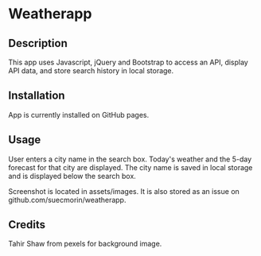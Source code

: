 # Weatherapp

## Description
This app uses Javascript, jQuery and Bootstrap to access an API, display API data, and store search history in local storage.

## Installation
App is currently installed on GitHub pages.

## Usage

User enters a city name in the search box. Today's weather and the 5-day forecast for that city are displayed. 
The city name is saved in local storage and is displayed below the search box.

Screenshot is located in assets/images. It is also stored as an issue on github.com/suecmorin/weatherapp.


## Credits

Tahir Shaw from pexels for background image.

